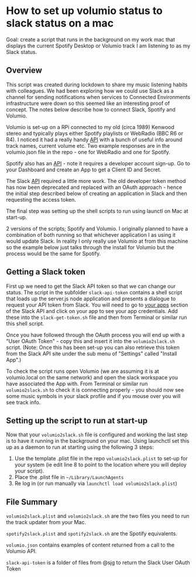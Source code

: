 # How to set up volumio status to slack status on a mac

Goal: create a script that runs in the background on my work mac that displays the current Spotify Desktop or Volumio track I am listening to as my Slack status. 

## Overview

This script was created during lockdown to share my music listening habits with colleagues. We had been exploring how we could use Slack as a channel for sending notifications when services to Connected Environments infrastructure were down so this seemed like an interesting proof of concept. The notes below describe how to connect Slack, Spotify and Volumio.

Volumio is set-up on a RPi connected to my old (circa 1989) Kenwood stereo and typically plays either Spotify playlists or WebRadio (BBC R6 or R4). I noticed it had a really handy [API](https://volumio.github.io/docs/API/REST_API.html) with a bunch of useful info around track names, current volume etc. Two example responses are in the volumio.json file in the repo - one for WebRadio and one for Spotify.

Spotify also has an [API](https://developer.spotify.com/documentation/web-api/) - note it requires a developer account sign-up. Go to your Dashboard and create an App to get a Client ID and Secret.

The Slack [API](https://api.slack.com) required a little more work. The old developer token method has now been deprecated and replaced with an OAuth approach - hence the initial step described below of creating an application in Slack and then requesting the access token.

The final step was setting up the shell scripts to run using launctl on Mac at start-up.

2 versions of the scripts; Spotify and Volumio. I originally planned to have a combination of both running so that whichever application I as using it would update Slack. In reality I only really use Volumio at from this machine so the example below just talks through the install for Volumio but the process would be the same for Spotify.

## Getting a Slack token
First up we need to get the Slack API token so that we can change our status. The script in the subfolder ```slack-api-token``` contains a shell script that loads up the server.js node application and presents a dialogue to request your API token from Slack. You will need to go to [your apps](https://api.slack.com/apps) section of the Slack API and click on your app to see your app credentials. Add these into the  ```slack-get-token.sh``` file and then from Terminal or similar run this shell script.

Once you have followed through the OAuth process you will end up with a "User OAuth Token" - copy this and insert it into the ```volumio2slack.sh``` script. (Note: Once this has been set-up you can also retrieve this token from the Slack API site under the sub menu of "Settings" called "Install App".)

To check the script runs open Volumio (we are assuming it is at volumio.local on the same network) and open the slack workspace you have associated the App with. From Terminal or similar run ```volumio2slack.sh``` to check it is connecting properly - you should now see some music symbols in your slack profile and if you mouse over you will see track info.

## Setting up the script to run at start-up
Now that your ```volumio2slack.sh``` file is configured and working the last step is to have it running in the background on your mac. Using launchctl set this up as a daemon to run at starting using the following 3 steps:

1. Use the template .plist file in the repo ```volumio2slack.plist``` to set-up for your system (ie edit line 8 to point to the location where you will deploy your script).
2. Place the .plist file in ```~/Library/LaunchAgents```
3. Re log in (or run manually via ```launchctl load volumio2slack.plist```)

## File Summary

```volumio2slack.plist``` and ```volumio2slack.sh``` are the two files you need to run the track updater from your Mac.

```spotify2slack.plist``` and ```spotify2slack.sh``` are the Spotify equivalents.

```volumio.json``` contains examples of content returned from a call to the Volumio API.

```slack-api-token``` is a folder of files from @sjg to return the Slack User OAuth Token